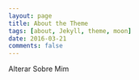 ```yaml
---
layout: page
title: About the Theme
tags: [about, Jekyll, theme, moon]
date: 2016-03-21
comments: false
---
```

    
Alterar Sobre Mim